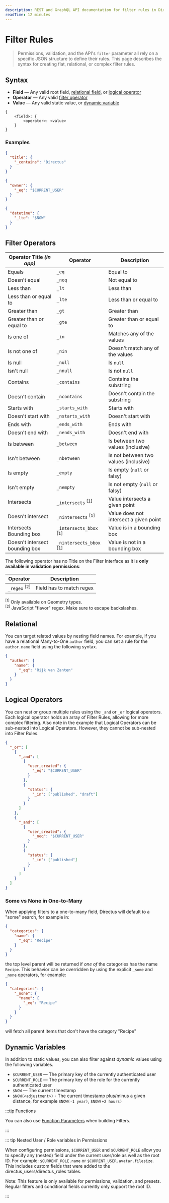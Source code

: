 ```yaml
---
description: REST and GraphQL API documentation for filter rules in Directus.
readTime: 12 minutes
---
```


# Filter Rules

> Permissions, validation, and the API's `filter` parameter all rely on a specific JSON structure to define their rules.
> This page describes the syntax for creating flat, relational, or complex filter rules.

## Syntax

- **Field** — Any valid root field, [relational field](#relational), or [logical operator](#logical-operators)
- **Operator** — Any valid [filter operator](#filter-operators)
- **Value** — Any valid static value, or [dynamic variable](#dynamic-variables)

```
{
	<field>: {
		<operator>: <value>
	}
}
```

### Examples

```json
{
  "title": {
    "_contains": "Directus"
  }
}
```

```json
{
  "owner": {
    "_eq": "$CURRENT_USER"
  }
}
```

```json
{
  "datetime": {
    "_lte": "$NOW"
  }
}
```

## Filter Operators

| Operator Title _(in app)_      | Operator                           | Description                            |
| ------------------------------ | ---------------------------------- | -------------------------------------- |
| Equals                         | `_eq`                              | Equal to                               |
| Doesn't equal                  | `_neq`                             | Not equal to                           |
| Less than                      | `_lt`                              | Less than                              |
| Less than or equal to          | `_lte`                             | Less than or equal to                  |
| Greater than                   | `_gt`                              | Greater than                           |
| Greater than or equal to       | `_gte`                             | Greater than or equal to               |
| Is one of                      | `_in`                              | Matches any of the values              |
| Is not one of                  | `_nin`                             | Doesn't match any of the values        |
| Is null                        | `_null`                            | Is `null`                              |
| Isn't null                     | `_nnull`                           | Is not `null`                          |
| Contains                       | `_contains`                        | Contains the substring                 |
| Doesn't contain                | `_ncontains`                       | Doesn't contain the substring          |
| Starts with                    | `_starts_with`                     | Starts with                            |
| Doesn't start with             | `_nstarts_with`                    | Doesn't start with                     |
| Ends with                      | `_ends_with`                       | Ends with                              |
| Doesn't end with               | `_nends_with`                      | Doesn't end with                       |
| Is between                     | `_between`                         | Is between two values (inclusive)      |
| Isn't between                  | `_nbetween`                        | Is not between two values (inclusive)  |
| Is empty                       | `_empty`                           | Is empty (`null` or falsy)             |
| Isn't empty                    | `_nempty`                          | Is not empty (`null` or falsy)         |
| Intersects                     | `_intersects` <sup>[1]</sup>       | Value intersects a given point         |
| Doesn't intersect              | `_nintersects` <sup>[1]</sup>      | Value does not intersect a given point |
| Intersects Bounding box        | `_intersects_bbox` <sup>[1]</sup>  | Value is in a bounding box             |
| Doesn't intersect bounding box | `_nintersects_bbox` <sup>[1]</sup> | Value is not in a bounding box         |

The following operator has no Title on the Filter Interface as it is **only available in validation permissions**:

| Operator                | Description              |
| ----------------------- | ------------------------ |
| `_regex` <sup>[2]</sup> | Field has to match regex |

<sup>[1]</sup> Only available on Geometry types.\
<sup>[2]</sup> JavaScript "flavor" regex. Make sure to escape backslashes.

## Relational

You can target related values by nesting field names. For example, if you have a relational Many-to-One `author` field,
you can set a rule for the `author.name` field using the following syntax.

```json
{
  "author": {
    "name": {
      "_eq": "Rijk van Zanten"
    }
  }
}
```

## Logical Operators

You can nest or group multiple rules using the `_and` or `_or` logical operators. Each logical operator holds an array
of Filter Rules, allowing for more complex filtering. Also note in the example that Logical Operators can be sub-nested
into Logical Operators. However, they cannot be sub-nested into Filter Rules.

```json
{
  "_or": [
    {
      "_and": [
        {
          "user_created": {
            "_eq": "$CURRENT_USER"
          }
        },
        {
          "status": {
            "_in": ["published", "draft"]
          }
        }
      ]
    },
    {
      "_and": [
        {
          "user_created": {
            "_neq": "$CURRENT_USER"
          }
        },
        {
          "status": {
            "_in": ["published"]
          }
        }
      ]
    }
  ]
}
```

### Some vs None in One-to-Many

When applying filters to a one-to-many field, Directus will default to a "some" search, for example in:

```json
{
  "categories": {
    "name": {
      "_eq": "Recipe"
    }
  }
}
```

the top level parent will be returned if _one of_ the categories has the name `Recipe`. This behavior can be overridden
by using the explicit `_some` and `_none` operators, for example:

```json
{
  "categories": {
    "_none": {
      "name": {
        "_eq": "Recipe"
      }
    }
  }
}
```

will fetch all parent items that don't have the category "Recipe"

## Dynamic Variables

In addition to static values, you can also filter against _dynamic_ values using the following variables.

- `$CURRENT_USER` — The primary key of the currently authenticated user
- `$CURRENT_ROLE` — The primary key of the role for the currently authenticated user
- `$NOW` — The current timestamp
- `$NOW(<adjustment>)` - The current timestamp plus/minus a given distance, for example `$NOW(-1 year)`,
  `$NOW(+2 hours)`

:::tip Functions

You can also use [Function Parameters](/reference/query#functions) when building Filters.

:::

::: tip Nested User / Role variables in Permissions

When configuring permissions, `$CURRENT_USER` and `$CURRENT_ROLE` allow you to specify any (nested) field under the
current user/role as well as the root ID. For example: `$CURRENT_ROLE.name` or `$CURRENT_USER.avatar.filesize`. This
includes custom fields that were added to the directus_users/directus_roles tables.

Note: This feature is only available for permissions, validation, and presets. Regular filters and conditional fields
currently only support the root ID.

:::
